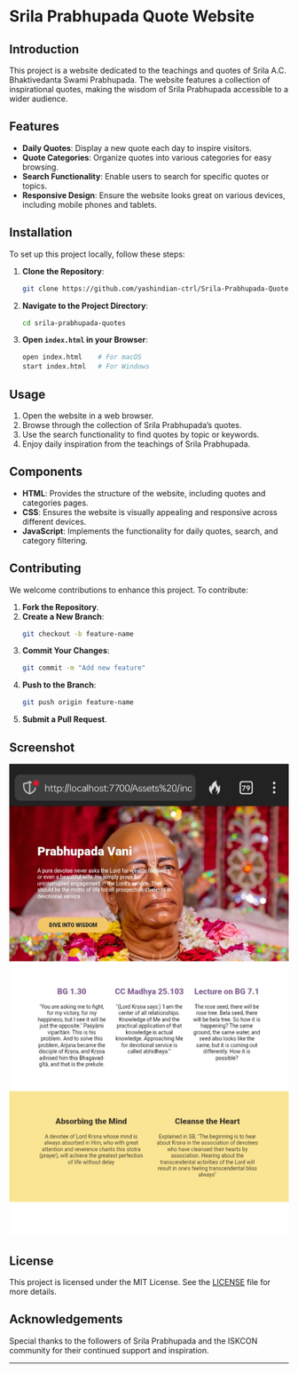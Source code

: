 # Srila Prabhupada Quote Website

## Introduction

This project is a website dedicated to the teachings and quotes of Srila A.C. Bhaktivedanta Swami Prabhupada. The website features a collection of inspirational quotes, making the wisdom of Srila Prabhupada accessible to a wider audience.

## Features

- **Daily Quotes**: Display a new quote each day to inspire visitors.
- **Quote Categories**: Organize quotes into various categories for easy browsing.
- **Search Functionality**: Enable users to search for specific quotes or topics.
- **Responsive Design**: Ensure the website looks great on various devices, including mobile phones and tablets.

## Installation

To set up this project locally, follow these steps:

1. **Clone the Repository**:
    ```bash
    git clone https://github.com/yashindian-ctrl/Srila-Prabhupada-Quote-.git
    ```
2. **Navigate to the Project Directory**:
    ```bash
    cd srila-prabhupada-quotes
    ```
3. **Open `index.html` in your Browser**:
    ```bash
    open index.html    # For macOS
    start index.html   # For Windows
    ```

## Usage

1. Open the website in a web browser.
2. Browse through the collection of Srila Prabhupada’s quotes.
3. Use the search functionality to find quotes by topic or keywords.
4. Enjoy daily inspiration from the teachings of Srila Prabhupada.

## Components

- **HTML**: Provides the structure of the website, including quotes and categories pages.
- **CSS**: Ensures the website is visually appealing and responsive across different devices.
- **JavaScript**: Implements the functionality for daily quotes, search, and category filtering.

## Contributing

We welcome contributions to enhance this project. To contribute:

1. **Fork the Repository**.
2. **Create a New Branch**: 
    ```bash
    git checkout -b feature-name
    ```
3. **Commit Your Changes**: 
    ```bash
    git commit -m "Add new feature"
    ```
4. **Push to the Branch**: 
    ```bash
    git push origin feature-name
    ```
5. **Submit a Pull Request**.

## Screenshot
![Password Form Screenshot](screenshot.jpg)


## License

This project is licensed under the MIT License. See the [LICENSE](LICENSE) file for more details.

## Acknowledgements

Special thanks to the followers of Srila Prabhupada and the ISKCON community for their continued support and inspiration.

---
